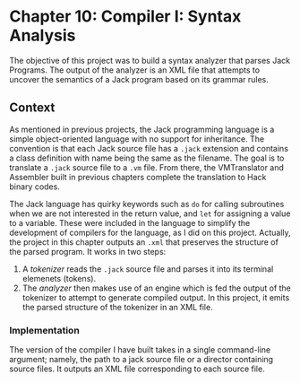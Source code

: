 # Chapter 10: Compiler I: Syntax Analysis

The objective of this project was to build a syntax analyzer that parses Jack Programs. The output of the analyzer is an XML file that attempts to uncover the semantics of a Jack program based on its grammar rules.

## Context

As mentioned in previous projects, the Jack programming language is a simple object-oriented language with no support for inheritance. The convention is that each Jack source file has a `.jack` extension and contains a class definition with name being the same as the filename. The goal is to translate a `.jack` source file to a `.vm` file. From there, the VMTranslator and Assembler built in previous chapters complete the translation to Hack binary codes.

The Jack language has quirky keywords such as `do` for calling subroutines when we are not interested in the return value, and `let` for assigning a value to a variable. These were included in the language to simplify the development of compilers for the language, as I did on this project. Actually, the project in this chapter outputs an `.xml` that preserves the structure of the parsed program. It works in two steps:

1. A _tokenizer_ reads the `.jack` source file and parses it into its terminal elemenets (tokens).
2. The _analyzer_ then makes use of an engine which is fed the output of the tokenizer to attempt to generate compiled output. In this project, it emits the parsed structure of the tokenizer in an XML file.

### Implementation

The version of the compiler I have built takes in a single command-line argument; namely, the path to a jack source file or a director containing source files. It outputs an XML file corresponding to each source file.
